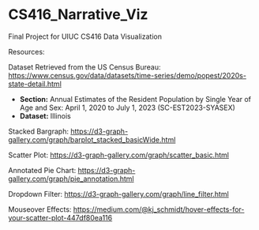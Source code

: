 # CS416_Narrative_Viz
Final Project for UIUC CS416 Data Visualization

Resources:

Dataset Retrieved from the US Census Bureau:
https://www.census.gov/data/datasets/time-series/demo/popest/2020s-state-detail.html

- **Section:** Annual Estimates of the Resident Population by Single Year of Age and Sex: April 1, 2020 to July 1, 2023 (SC-EST2023-SYASEX)
- **Dataset:** Illinois

Stacked Bargraph:
https://d3-graph-gallery.com/graph/barplot_stacked_basicWide.html

Scatter Plot:
https://d3-graph-gallery.com/graph/scatter_basic.html

Annotated Pie Chart:
https://d3-graph-gallery.com/graph/pie_annotation.html

Dropdown Filter:
https://d3-graph-gallery.com/graph/line_filter.html

Mouseover Effects:
https://medium.com/@kj_schmidt/hover-effects-for-your-scatter-plot-447df80ea116
